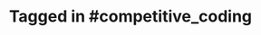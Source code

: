 ---
layout: tag-page
title: "Tagged in #competitive_coding"
description: "relevant projects & blogs"
tag: competitive_coding
---